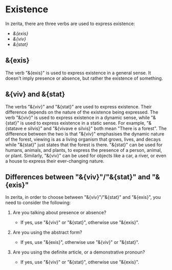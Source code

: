 # <x-trans>Existence</x-trans>

<x-trans>In zerita, there are three verbs are used to express existence:</x-trans>

- _&{exis}_
- _&{viv}_
- _&{stat}_

## &{exis}

<x-trans>The verb "&{exis}" is used to express existence in a general sense.</x-trans>
<x-trans>It doesn't imply presence or absence, but rather the existence of something.</x-trans>

## <x-trans>&{viv} and &{stat}</x-trans>

<x-trans>The verbs "&{viv}" and "&{stat}" are used to express existence.</x-trans>
<x-trans>Their difference depends on the nature of the existence being expressed.</x-trans>
<x-trans>The verb "&{viv}" is used to express existence in a dynamic sense, while "&{stat}" is used to express existence in a static sense.</x-trans>
<x-trans>For example, "&{statave e silvis}" and "&{vivave e silvis}" both mean "There is a forest".</x-trans>
<x-trans>The difference between the two is that "&{viv}" emphasises the dynamic nature of the forest, viewing is as a living organism that grows, lives, and decays while "&{stat}" just states that the forest is there.</x-trans>
<x-trans>"&{stat}" can be used for humans, animals, and plants, to express the presence of a person, animal, or plant.</x-trans>
<x-trans>Similarly, "&{viv}" can be used for objects like a car, a river, or even a house to express their ever-changing nature.</x-trans>

## <x-trans>Differences between "&{viv}"/"&{stat}" and "&{exis}"</x-trans>

<x-trans>In zerita, in order to choose between "&{viv}"/"&{stat}" and "&{exis}", you need to consider the following:</x-trans>

1.  <x-trans>Are you talking about presence or absence?</x-trans>

    - <x-trans>If yes, use "&{viv}" or "&{stat}", otherwise use "&{exis}".</x-trans>

1.  <x-trans>Are you using the abstract form?</x-trans>

    - <x-trans>If yes, use "&{exis}", otherwise use "&{viv}" or "&{stat}".</x-trans>

1.  <x-trans>Are you using the definite article, or a demonstrative pronoun?</x-trans>

    - <x-trans>If yes, use "&{viv}" or "&{stat}", otherwise use "&{exis}".</x-trans>
